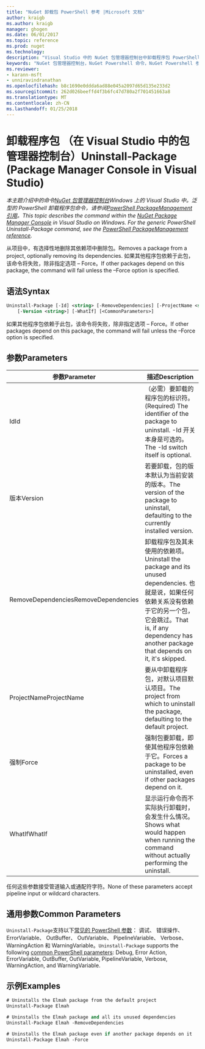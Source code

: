 ```yaml
---
title: "NuGet 卸载包 PowerShell 参考 |Microsoft 文档"
author: kraigb
ms.author: kraigb
manager: ghogen
ms.date: 06/01/2017
ms.topic: reference
ms.prod: nuget
ms.technology: 
description: "Visual Studio 中的 NuGet 包管理器控制台中卸载程序包 PowerShell 命令参考。"
keywords: "NuGet 包管理器控制台，NuGet Powershell 命令，NuGet Powershell 参考，卸载包"
ms.reviewer:
- karann-msft
- unniravindranathan
ms.openlocfilehash: b8c1690e0ddda6ad88e045a2097d65d135e233d2
ms.sourcegitcommit: 262d026beeffd4f3b6fc47d780a2f701451663a8
ms.translationtype: MT
ms.contentlocale: zh-CN
ms.lasthandoff: 01/25/2018
---
```

# <a name="uninstall-package-package-manager-console-in-visual-studio"></a><span data-ttu-id="c3eff-104">卸载程序包 （在 Visual Studio 中的包管理器控制台）</span><span class="sxs-lookup"><span data-stu-id="c3eff-104">Uninstall-Package (Package Manager Console in Visual Studio)</span></span>

<span data-ttu-id="c3eff-105">*本主题介绍中的命令[NuGet 包管理器控制台](Package-Manager-Console.md)Windows 上的 Visual Studio 中。泛型的 PowerShell 卸载程序包命令，请参阅[PowerShell PackageManagement 引用](/powershell/module/packagemanagement/?view=powershell-6)。*</span><span class="sxs-lookup"><span data-stu-id="c3eff-105">*This topic describes the command within the [NuGet Package Manager Console](Package-Manager-Console.md) in Visual Studio on Windows. For the generic PowerShell Uninstall-Package command, see the [PowerShell PackageManagement reference](/powershell/module/packagemanagement/?view=powershell-6).*</span></span>

<span data-ttu-id="c3eff-106">从项目中，有选择性地删除其依赖项中删除包。</span><span class="sxs-lookup"><span data-stu-id="c3eff-106">Removes a package from a project, optionally removing its dependencies.</span></span> <span data-ttu-id="c3eff-107">如果其他程序包依赖于此包，该命令将失败，除非指定选项 – Force。</span><span class="sxs-lookup"><span data-stu-id="c3eff-107">If other packages depend on this package, the command will fail unless the –Force option is specified.</span></span>

## <a name="syntax"></a><span data-ttu-id="c3eff-108">语法</span><span class="sxs-lookup"><span data-stu-id="c3eff-108">Syntax</span></span>

```ps
Uninstall-Package [-Id] <string> [-RemoveDependencies] [-ProjectName <string>] [-Force]
    [-Version <string>] [-WhatIf] [<CommonParameters>]
```

<span data-ttu-id="c3eff-109">如果其他程序包依赖于此包，该命令将失败，除非指定选项 – Force。</span><span class="sxs-lookup"><span data-stu-id="c3eff-109">If other packages depend on this package, the command will fail unless the –Force option is specified.</span></span>

## <a name="parameters"></a><span data-ttu-id="c3eff-110">参数</span><span class="sxs-lookup"><span data-stu-id="c3eff-110">Parameters</span></span>

| <span data-ttu-id="c3eff-111">参数</span><span class="sxs-lookup"><span data-stu-id="c3eff-111">Parameter</span></span> | <span data-ttu-id="c3eff-112">描述</span><span class="sxs-lookup"><span data-stu-id="c3eff-112">Description</span></span> |
| --- | --- |
| <span data-ttu-id="c3eff-113">Id</span><span class="sxs-lookup"><span data-stu-id="c3eff-113">Id</span></span> | <span data-ttu-id="c3eff-114">（必需）要卸载的程序包的标识符。</span><span class="sxs-lookup"><span data-stu-id="c3eff-114">(Required) The identifier of the package to uninstall.</span></span> <span data-ttu-id="c3eff-115">-Id 开关本身是可选的。</span><span class="sxs-lookup"><span data-stu-id="c3eff-115">The -Id switch itself is optional.</span></span> |
| <span data-ttu-id="c3eff-116">版本</span><span class="sxs-lookup"><span data-stu-id="c3eff-116">Version</span></span> | <span data-ttu-id="c3eff-117">若要卸载，包的版本默认为当前安装的版本。</span><span class="sxs-lookup"><span data-stu-id="c3eff-117">The version of the package to uninstall, defaulting to the currently installed version.</span></span> |
| <span data-ttu-id="c3eff-118">RemoveDependencies</span><span class="sxs-lookup"><span data-stu-id="c3eff-118">RemoveDependencies</span></span> | <span data-ttu-id="c3eff-119">卸载程序包及其未使用的依赖项。</span><span class="sxs-lookup"><span data-stu-id="c3eff-119">Uninstall the package and its unused dependencies.</span></span> <span data-ttu-id="c3eff-120">也就是说，如果任何依赖关系没有依赖于它的另一个包，它会跳过。</span><span class="sxs-lookup"><span data-stu-id="c3eff-120">That is, if any dependency has another package that depends on it, it's skipped.</span></span> |
| <span data-ttu-id="c3eff-121">ProjectName</span><span class="sxs-lookup"><span data-stu-id="c3eff-121">ProjectName</span></span> | <span data-ttu-id="c3eff-122">要从中卸载程序包，对默认项目默认项目。</span><span class="sxs-lookup"><span data-stu-id="c3eff-122">The project from which to uninstall the package, defaulting to the default project.</span></span> |
| <span data-ttu-id="c3eff-123">强制</span><span class="sxs-lookup"><span data-stu-id="c3eff-123">Force</span></span> | <span data-ttu-id="c3eff-124">强制包要卸载，即使其他程序包依赖于它。</span><span class="sxs-lookup"><span data-stu-id="c3eff-124">Forces a package to be uninstalled, even if other packages depend on it.</span></span> |
| <span data-ttu-id="c3eff-125">WhatIf</span><span class="sxs-lookup"><span data-stu-id="c3eff-125">WhatIf</span></span> | <span data-ttu-id="c3eff-126">显示运行命令而不实际执行卸载时，会发生什么情况。</span><span class="sxs-lookup"><span data-stu-id="c3eff-126">Shows what would happen when running the command without actually performing the uninstall.</span></span> |

<span data-ttu-id="c3eff-127">任何这些参数接受管道输入或通配符字符。</span><span class="sxs-lookup"><span data-stu-id="c3eff-127">None of these parameters accept pipeline input or wildcard characters.</span></span>

## <a name="common-parameters"></a><span data-ttu-id="c3eff-128">通用参数</span><span class="sxs-lookup"><span data-stu-id="c3eff-128">Common Parameters</span></span>

<span data-ttu-id="c3eff-129">`Uninstall-Package`支持以下[常见的 PowerShell 参数](http://go.microsoft.com/fwlink/?LinkID=113216)： 调试、 错误操作、 ErrorVariable、 OutBuffer、 OutVariable、 PipelineVariable、 Verbose、 WarningAction 和 WarningVariable。</span><span class="sxs-lookup"><span data-stu-id="c3eff-129">`Uninstall-Package` supports the following [common PowerShell parameters](http://go.microsoft.com/fwlink/?LinkID=113216): Debug, Error Action, ErrorVariable, OutBuffer, OutVariable, PipelineVariable, Verbose, WarningAction, and WarningVariable.</span></span>

## <a name="examples"></a><span data-ttu-id="c3eff-130">示例</span><span class="sxs-lookup"><span data-stu-id="c3eff-130">Examples</span></span>

```ps
# Uninstalls the Elmah package from the default project
Uninstall-Package Elmah

# Uninstalls the Elmah package and all its unused dependencies
Uninstall-Package Elmah -RemoveDependencies 

# Uninstalls the Elmah package even if another package depends on it
Uninstall-Package Elmah -Force
```
